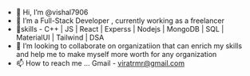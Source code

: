 - 👋 Hi, I’m @vishal7906
- 👀 I’m a Full-Stack Developer , currently working as a freelancer
- 🌱skills - C++ | JS | React | Experss | Nodejs | MongoDB | SQL | MaterialUI | Tailwind | DSA
- 💞️ I’m looking to collaborate on organizatiion that can enrich my skills and help me to make myself more worth for any organization 
- 📫 How to reach me ... Gmail - viratrmr@gmail.com
